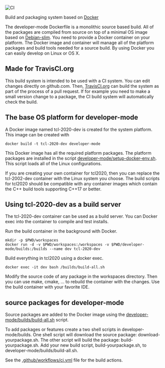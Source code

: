 ![CI](https://github.com/bovine/tcl2020-build/workflows/CI/badge.svg)

Build and packaging system based on [Docker](http://docker.org)

The developer-mode Dockerfile is a monolithic source based build.
All of the packages are compiled from source on top of a minimal
OS image based on [Debian-slim](https://hub.docker.com/_/debian/).
You need to provide a Docker container on your platform.
The Docker image and container will manage all of the platform packages and build tools needed
for a source build.
By using Docker you can easily develop on Linux or OS X.

## Made for TravisCI.org
This build system is intended to be used with a CI system.
You can edit changes directly on github.com.
Then, [TravisCI.org](http://travisci.org) can build the system as part of the process of a pull request.
If for example you need to make a small version change to a package, the CI build system will automatically
check the build.

## The base OS platform for developer-mode

A Docker image named tcl-2020-dev is created for the system platform.
This image can be created with

```docker build -t tcl-2020-dev developer-mode```

This Docker image has all the required platform packages.
The platform packages are installed in the script [developer-mode/setup-docker-env.sh](developer-mode/setup-docker-env.sh).
This script loads all of the Linux configurations.

If you are creating your own container for tcl2020, then you can replace the tcl-2002-dev container 
with the Linux system you choose.  The build scripts for tcl2020 should be compatible with any container images which 
contain the C++ build tools supporting C++17 or better.

## Using tcl-2020-dev as a build server

The tcl-2020-dev container can be used as a build server.
You can Docker exec into the container to compile and test installs.

Run the build container in the background with Docker.
```
mkdir -p $PWD/workspaces
docker run -d -v $PWD/workspaces:/workspaces -v $PWD/developer-mode/builds:/builds --name dev tcl-2020-dev
```
Build everything in tcl2020 using a docker exec.
```
docker exec -it dev bash /builds/build-all.sh
```
Modify the source code of any package in the workspaces directory. Then you can use make, cmake, ... to rebuild the container with
the changes.  Use the build container with your favorite IDE.

## source packages for developer-mode

Source packages are added to the Docker image using
the [developer-mode/builds/build-all.sh](developer-mode/builds/build-all.sh) script.

To add packages or features create a two shell scripts in developer-mode/builds.
One shell script will download the source package: download-yourpackage.sh. The other script
will build the package: build-yourpackage.sh.
Add your new build script, build-yourpackage.sh, to developer-mode/builds/build-all.sh.

See the [.github/workflows/ci.yml](.github/workflows/ci.yml) file for the build actions.
